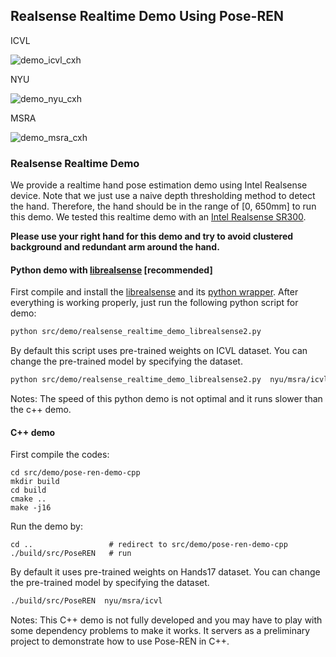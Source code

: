 ## Realsense Realtime Demo Using Pose-REN
ICVL

![demo_icvl_cxh](../../doc/demo_icvl_cxh.gif)

NYU

![demo_nyu_cxh](../../doc/demo_nyu_cxh.gif)

MSRA

![demo_msra_cxh](../../doc/demo_msra_cxh.gif)

### Realsense Realtime Demo
We provide a realtime hand pose estimation demo using Intel Realsense device.
Note that we just use a naive depth thresholding method to detect the hand. Therefore, the hand should be in the range of [0, 650mm] to run this demo.
We tested this realtime demo with an [Intel Realsense SR300](https://software.intel.com/en-us/realsense/sr300camera).

**Please use your right hand for this demo and try to avoid clustered background and redundant arm around the hand.**

#### Python demo with [librealsense](https://github.com/IntelRealSense/librealsense) [recommended]
First compile and install the [librealsense](https://github.com/IntelRealSense/librealsense) and its [python wrapper](https://github.com/IntelRealSense/librealsense/tree/5285629b4ddb374f1). After everything is working properly, just run the following python script for demo:
``` bash
python src/demo/realsense_realtime_demo_librealsense2.py
```

By default this script uses pre-trained weights on ICVL dataset. You can change the pre-trained model by specifying the dataset.
``` bash
python src/demo/realsense_realtime_demo_librealsense2.py  nyu/msra/icvl
```

Notes: The speed of this python demo is not optimal and it runs slower than the c++ demo.

#### C++ demo

First compile the codes:

```
cd src/demo/pose-ren-demo-cpp
mkdir build
cd build
cmake ..
make -j16
```
Run the demo by:
```
cd ..                 # redirect to src/demo/pose-ren-demo-cpp
./build/src/PoseREN   # run
```

By default it uses pre-trained weights on Hands17 dataset. You can change the pre-trained model by specifying the dataset.
``` bash
./build/src/PoseREN  nyu/msra/icvl
```

Notes: This C++ demo is not fully developed and you may have to play with some dependency problems to make it works. It servers as a preliminary project to demonstrate how to use Pose-REN in C++.
